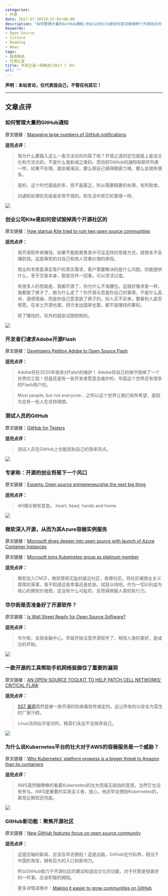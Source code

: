 ```yaml
---
categories:
- 开源
date: 2017-07-30T10:57:01+08:00
description: "如何管理大量的GitHub通知;创业公司Kite是如何尝试毁掉两个开源社区的；开发者们请求Adobe开源Flash；测试人员的GitHub；专家称：开源的创业将是下一个风口；微软深入开源，从而为其Azure容器实例服务；华尔街是否准备好了开源软件？一款开源的工具帮助手机网络抵御住了重要的漏洞；为什么说Kubernetes平台的壮大对于AWS的容器服务是一个威胁？GitHub新功能：聚焦开源社区"
keywords:
- Open Source
- Culture
- Reading
- News
tags:
- 每周精选
- 开源之道
title: 开源之道一周精选(2017 7 30)
url: ""
---
```


**声明：本站言论，仅代表我自己，不管任何其它！**

---

## 文章点评

### 如何管理大量的GitHub通知

原文链接：[Managing large numbers of GitHub notifications](https://github.com/blog/2399-managing-large-numbers-of-github-notifications)

**适兕点评：**

> 我为什么要插入这么一条方法论的内容了呢？开源之道的定位就是上是谈文化和方法论的，不是什么鬼新闻之类的。而恰好GitHub的通知和邮件列表一样，如果不处理，就会被淹没，要么把自己搞得精疲力竭，要么会错失很多。

> 是的，这个时代面临的多，而不是匮乏。所以需要精要的处理，有所取舍。

> 对通知处理优先级是非常不错的。和生活中其它的事情一样。

![](https://tr1.cbsistatic.com/hub/i/r/2017/07/28/7cfad39a-8bfd-4f05-a55a-33259cacdc45/resize/770x/f241e7e7c450c64083561acc5c5d87bb/kite.jpg)

### 创业公司Kite是如何尝试毁掉两个开源社区的

原文链接：[How startup Kite tried to ruin two open source communities](http://www.techrepublic.com/article/how-startup-kite-tried-to-ruin-two-open-source-communities/)

**适兕点评：**

> 用开源软件来赚钱，如果不能脱离售卖许可证这样的思维方式，就根本不会赚到钱。这是典型的对自己和他人双重价值的体现。

> 商业的本质是满足客户的真实需求，客户需要解决的是什么问题。你能提供什么，至于交易本身，那是另外一回事，可以灵活过度。

> 有很多人的思路是，我都开源了，你为什么不淘腰包。这就好像求爱一样，我都脱了裤子了，她为什么走了？你开源与否是你自己的事情，不是什么高尚、道德情操，而是你自己愿意脱了裤子的。别人买不买单，要看别人是否情愿。在本土开源也罢，西方发达国家也罢，都不是赚钱的筹码。

> 除了赚钱的，另外的就是试图控制的。

![](http://cdn.makeuseof.com/wp-content/uploads/2015/01/newsletter-github-mug.jpg?x92042)

### 开发者们请求Adobe开源Flash

原文链接：[Developers Petition Adobe to Open Source Flash](http://www.makeuseof.com/tag/developers-petition-adobe-open-source-flash/)

**适兕点评：**

> Adobe将在2020年放弃对Falsh的维护！ Adobe将自己的保守毁掉了一个优秀的工程！但是还是有一些开发者愿意去维护的，毕竟这个世界还有很多的Flash用户的。

>  Most people, but not everyone… 之所以这个世界让我们有所希望，是因为总有一些人在坚持理想。

### 测试人员的GitHub

原文链接：[GitHub for Testers](https://www.infoq.com/news/2017/07/github-testers)

**适兕点评：**

> 测试人员在GitHub上也能找到自己的效率亮点。

![](http://extras.mnginteractive.com/live/media/site21/2017/0726/20170726__27dcbcatw~1.jpg)

### 专家称：开源的创业将是下一个风口

原文链接：[Experts: Open source entrepreneurship the next big thing](http://www.dailycamera.com/boulder-business/ci_31171459/experts-open-source-entrepreneurship-next-big-thing)

**适兕点评：**

> 4H理论很有意思。 heart, head, hands and home.

![](http://www.ciodive.com/user_media/cache/06/cf/06cf68cda083684222c906be15ee7662.jpg)


### 微软深入开源，从而为其Azure容器实例服务

原文链接：[Microsoft dives deeper into open source with launch of Azure Container Instances](http://www.ciodive.com/news/microsoft-dives-deeper-into-open-source-with-launch-of-azure-container-inst/447976/)

原文链接：[Microsoft joins Kubetnetes group as platinum member](http://www.zdnet.com/article/microsoft-joins-kubetnetes-group-as-platinum-member/)

**适兕点评：**

> 微软加入CNCF，微软厚颜无耻的接近社区，吞噬社区。将社区被商业主义厚厚的笼罩。我不知道这是幸事还是悲哀。拭目以待吧。作为一切以利益为核心的微软价值观，这没有什么可耻的，反而得佩服人家的执行力。

### 华尔街是否准备好了开源软件？

原文链接：[Is Wall Street Ready for Open Source Software?](https://www.ftfnews.com/is-wall-street-ready-for-open-source-software/18015)

**适兕点评：**

> 华尔街，全球金融中心。早就开始注意开源软件了。相信人类的美好，是成功的开始。


![](https://media.wired.com/photos/5977783481c49267751c0452/master/w_1718,c_limit/Networks-abstract-TA-179753751.jpg)

### 一款开源的工具帮助手机网络抵御住了重要的漏洞

原文链接：[AN OPEN-SOURCE TOOLKIT TO HELP PATCH CELL NETWORKS' CRITICAL FLAW](https://www.wired.com/story/ss7-flaw-open-source-toolkit/)

**适兕点评：**

> [SS7 漏洞](https://www.wired.com/2016/04/the-critical-hole-at-the-heart-of-cell-phone-infrastructure/)竟然是被一款开源的防病毒软件搞定的。这让所有的以安全为营生的厂家汗颜。

> Linus法则似乎是对的，精英们永远不会放弃自己。

![](https://tr4.cbsistatic.com/hub/i/r/2017/07/24/03295ac0-ab25-47c2-9958-eb604f92393b/resize/770x/a8590debf9d204a45598376a56de2d85/cloudcontainers.jpg)

### 为什么说Kubernetes平台的壮大对于AWS的容器服务是一个威胁？

原文链接：[Why Kubernetes' platform prowess is a bigger threat to Amazon than its containers](http://www.techrepublic.com/article/why-kubernetes-platform-prowess-is-a-bigger-threat-to-amazon-than-its-containers/)

**适兕点评：**

> AWS竟然眼睁睁的看着Kubernetes的壮大而毫无阻挡的意思，当然它也没有参与。AWS是重要的实用主义者，放心，他迟早会拥抱Kubernetes的，甚至比微软还彻底。

![](http://sdtimes.com/wp-content/uploads/2017/07/28129295-a48d52da-66e7-11e7-97c6-88bc5f849270.png)

### GitHub新功能：聚焦开源社区

原文链接：[New GitHub features focus on open source community](http://sdtimes.com/github-features-focus-open-source-community/)

**适兕点评：**

> 这是压轴的新闻，应该及早去拥抱！这是出路，GitHub在代码界，相当于中国的淘宝，拥有巨大的入口和影响力。

> 所以GitHub致力于开源社区的建设和适应文化的功能，对于托管是很美好的一件事。应该积极的拥抱。

> 更多详情请移步：[Making it easier to grow communities on GitHub](https://github.com/blog/2397-making-it-easier-to-grow-communities-on-github)

